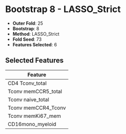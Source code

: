 # Bootstrap 8 - LASSO_Strict

- **Outer Fold**: 25
- **Bootstrap**: 8
- **Method**: LASSO_Strict
- **Fold Seed**: 73
- **Features Selected**: 6

## Selected Features

| Feature |
|---------|
| CD4 Tconv_total |
| Tconv memCCR5_total |
| Tconv naive_total |
| Tconv memCCR4_Tconv |
| Tconv memKi67_mem |
| CD16mono_myeloid |
